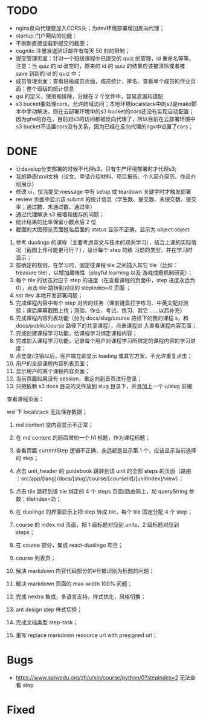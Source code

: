 # TODO

- nginx反向代理要加入CORS头；为dev环境部署增加反向代理；
- startup 门户网站的功能：
- 不刷新直接加载新提交的截图；
- cognito 注册发送验证邮件有每天 50 封的限制；
- 提交管理页面：针对一个班级课程中已提交的 quiz 的管理，id 重命名等等。注意：当 quiz 的 id 改变时，原来的 id 的 quiz
    的结果应该被清除或者被 save 到新的 id 的 quiz 中；
- 成员管理页面：查看班级成员页面，成员统计、排名、查看单个成员的作业页面；整个班级的统计信息
- gsi 的定义、使用和排除，分散在 2 个文件中，容易遗漏和错配
- s3 bucket要处理cors，允许跨域访问；本地环境localstack中的s3是make脚本中手动解决，则在云部署环境中的s3 bucket的cors还没有实现自动配置；因为gfw的存在，目前对s3的访问都被反向代理了，所以目前在云部署环境中s3 bucket不设置cors没有关系，因为已经在反向代理的ngx中设置了cors；

# DONE

- 让develop分支部署的时候不代理s3，只有生产环境部署时才代理s3;
- 我的静态html文档（论文、申请介绍材料、项目报告、个人简介简历、作品介绍展示）
- 修改 ci，仅当提交 message 中有 setup 或 teardown 关键字时才触发部署
- review 页面中显示该 submit 的统计信息（学生数、提交数、未提交数、提交率；通过数、未通过数、通过率）
- 通过代理解决 s3 被墙和缓存的问题；
- 统计结果的比率保留小数点后 2 位
- 截图的大图预览页面姓名后面的 status 显示不正确，显示为 object:object

1. 参考 duolingo 的课程（主要考虑英文与技术的双向学习），结合上课的实际情况（截图上传可能更可行？），设计每个 step 的练
   习题的类型，并在学习时显示；
2. 按确定的规则，在学习时，固定往课程 tile 之间插入其它 tile（比如：treasure tile），以增加趣味性（playful learning 以及
   游戏成瘾机制研究）；
3. 每个 tile 的状态对应于 step 的进度（在查看课程的页面中，step 进度永远为 0），点击 tile 跳转到对应的 stepIndex=0 页面
   ；
4. sst dev 本地开发部署问题；
5. 完成课程内容中每个 step 对应的任务（课前键盘打字练习、中英文配对测验；课后屏幕截图上传；测验、作业、考试、练习、其它
   ……以后补充）
6. 完成课程内容列表功能（分为 docs/slug/course 路径下的我的课程 s，和 docs/public/course 路径下的共享课程），点击课程进
   入查看课程内容页面；
7. 完成创建课程学习功能，给课程学习绑定课程内容；
8. 完成加入课程学习功能，记录每个用户对课程学习所绑定的课程内容的学习进度；
9. 点登录/注销以后，客户端立即显示 loading 或其它方案，不允许重复点击；
10. 用户的全部课程内容列表页面；
11. 显示用户的某个课程内容页面；
12. 当前页面如果没有 session，重定向到首页进行登录；
13. 只把依赖 s3 docs 目录的文件放到 slug 目录下，并且加上一个 u/slug 前缀

查看课程页面：

wsl 下 localstack 无法保存数据；

1. md content 空内容显示不正常；
1. 在 md content 的前面增加一个 h1 标题，作为课程标题；
1. 查看页面 currentStep 逻辑不正确，永远都是显示第 1 个，应该显示当前选择的 step；
1. 点击 unit_header 的 guidebook 跳转到该 unit 的全部 steps 的页面（路由
   ：src/app/[lang]/docs/[slug]/course/[courseId]/[unitIndex]/view）；
1. 点击 tile 跳转到该 tile 绑定的 4 个 steps 页面(路由同上，加 queryString 参数：tileIndex=2)；
1. 在 duolingo 的界面显示上把 step 转成 tile，每个 tile 固定分配 4 个 step；
1. course 的 index.md 页面，把 1 级标题对应到 units，2 级标题对应到 steps；

1. 在 course 部分，集成 react-duolingo 项目；
1. course 列表页；
1. 解决 markdown 内容代码部分的#号被识别为标题的问题；
1. 解决 markdown 页面的 max-width 100% 问题；
1. 完成 nextra 集成，多语言支持，样式优化，风格切换；
1. ant design step 样式切换；
1. 完成文档类型 step-task；
1. 重写 replace markdown resource url with presigned url；

# Bugs

- <https://www.sanyedu.org/zh/u/xin/course/python/0?stepIndex=2> 无法查看 step

# Fixed
